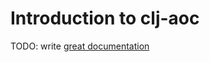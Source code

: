 # Introduction to clj-aoc

TODO: write [great documentation](http://jacobian.org/writing/what-to-write/)
